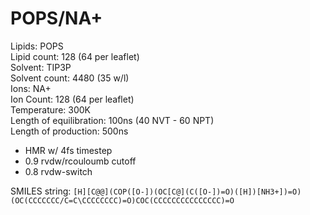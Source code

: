 # POPS/NA+

Lipids: POPS<br/>
Lipid count: 128 (64 per leaflet)<br/>
Solvent: TIP3P<br/>
Solvent count: 4480 (35 w/l)<br/>
Ions: NA+<br/>
Ion Count: 128 (64 per leaflet)<br/>
Temperature: 300K<br/>
Length of equilibration: 100ns (40 NVT - 60 NPT)<br/>
Length of production: 500ns<br/>

- HMR w/ 4fs timestep
- 0.9 rvdw/rcouloumb cutoff
- 0.8 rvdw-switch

SMILES string: `[H][C@@](COP([O-])(OC[C@](C([O-])=O)([H])[NH3+])=O)(OC(CCCCCCC/C=C\CCCCCCCC)=O)COC(CCCCCCCCCCCCCCC)=O`